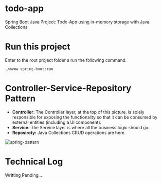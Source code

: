 # todo-app
Spring Boot Java Project: Todo-App using in-memory storage with Java Collections

# Run this project
Enter to the root project folder a run the following command:
```
./mvnw spring-boot:run
```

# Controller-Service-Repository Pattern

 - **Controller:** The Controller layer, at the top of this picture, is solely responsible for exposing the functionality so that it can be consumed 
 by external entities (including a UI component).
 - **Service:** The Service layer is where all the business logic should go.
 - **Reposiroty:** Java Collections CRUD operations are here.
 
 
![spring-pattern](https://t1.daumcdn.net/cfile/tistory/999D30415CEA2C1011)

# Technical Log
Writting Pending...


